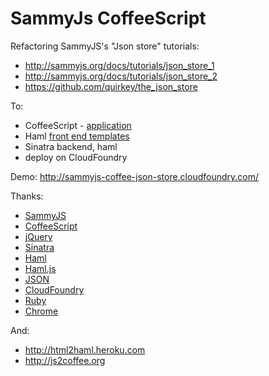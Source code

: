 SammyJs CoffeeScript
====================

Refactoring SammyJS's "Json store" tutorials:

* http://sammyjs.org/docs/tutorials/json_store_1
* http://sammyjs.org/docs/tutorials/json_store_2
* https://github.com/quirkey/the_json_store

To:

* CoffeeScript - [application](https://github.com/nemilya/sammyjs-coffee-json-store/blob/master/public/app/json_store.coffee)
* Haml [front end templates](https://github.com/nemilya/sammyjs-coffee-json-store/tree/master/public/templates)
* Sinatra backend, haml
* deploy on CloudFoundry


Demo: http://sammyjs-coffee-json-store.cloudfoundry.com/

Thanks:

* [SammyJS](http://sammyjs.org)
* [CoffeeScript](http://coffeescript.org)
* [jQuery](http://jquery.com/)
* [Sinatra](http://www.sinatrarb.com/)
* [Haml](http://haml.info/)
* [Haml.js](https://github.com/creationix/haml-js)
* [JSON](http://json.org/)
* [CloudFoundry](http://cloudfoundry.com/)
* [Ruby](http://www.ruby-lang.org/en/)
* [Chrome](https://www.google.com/chrome/)

And:

* http://html2haml.heroku.com
* http://js2coffee.org
